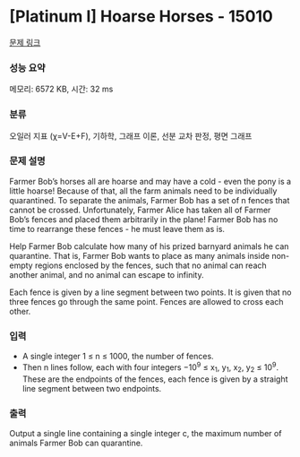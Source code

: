 # [Platinum I] Hoarse Horses - 15010 

[문제 링크](https://www.acmicpc.net/problem/15010) 

### 성능 요약

메모리: 6572 KB, 시간: 32 ms

### 분류

오일러 지표 (χ=V-E+F), 기하학, 그래프 이론, 선분 교차 판정, 평면 그래프

### 문제 설명

<p>Farmer Bob’s horses all are hoarse and may have a cold - even the pony is a little hoarse! Because of that, all the farm animals need to be individually quarantined. To separate the animals, Farmer Bob has a set of n fences that cannot be crossed. Unfortunately, Farmer Alice has taken all of Farmer Bob’s fences and placed them arbitrarily in the plane! Farmer Bob has no time to rearrange these fences - he must leave them as is.</p>

<p>Help Farmer Bob calculate how many of his prized barnyard animals he can quarantine. That is, Farmer Bob wants to place as many animals inside non-empty regions enclosed by the fences, such that no animal can reach another animal, and no animal can escape to infinity.</p>

<p>Each fence is given by a line segment between two points. It is given that no three fences go through the same point. Fences are allowed to cross each other.</p>

### 입력 

 <ul>
	<li>A single integer 1 ≤ n ≤ 1000, the number of fences.</li>
	<li>Then n lines follow, each with four integers −10<sup>9</sup> ≤ x<sub>1</sub>, y<sub>1</sub>, x<sub>2</sub>, y<sub>2</sub> ≤ 10<sup>9</sup>. These are the endpoints of the fences, each fence is given by a straight line segment between two endpoints.</li>
</ul>

### 출력 

 <p>Output a single line containing a single integer c, the maximum number of animals Farmer Bob can quarantine.</p>

